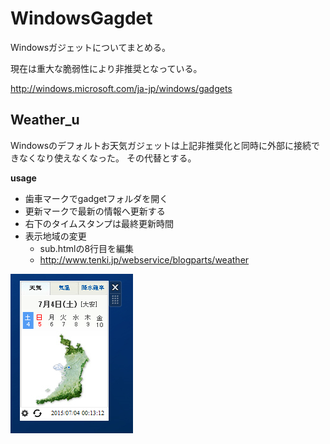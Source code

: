 # WindowsGagdet
Windowsガジェットについてまとめる。

現在は重大な脆弱性により非推奨となっている。

http://windows.microsoft.com/ja-jp/windows/gadgets


## Weather_u
Windowsのデフォルトお天気ガジェットは上記非推奨化と同時に外部に接続できなくなり使えなくなった。
その代替とする。

**usage**
* 歯車マークでgadgetフォルダを開く
* 更新マークで最新の情報へ更新する
* 右下のタイムスタンプは最終更新時間  
* 表示地域の変更
  * sub.htmlの8行目を編集
  * http://www.tenki.jp/webservice/blogparts/weather

![capture](Weather_u/image/capture.png)
